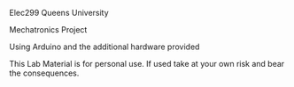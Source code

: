 Elec299 Queens University


Mechatronics Project

Using Arduino and the additional hardware provided

This Lab Material is for personal use. If used take at your own risk and bear the consequences.
